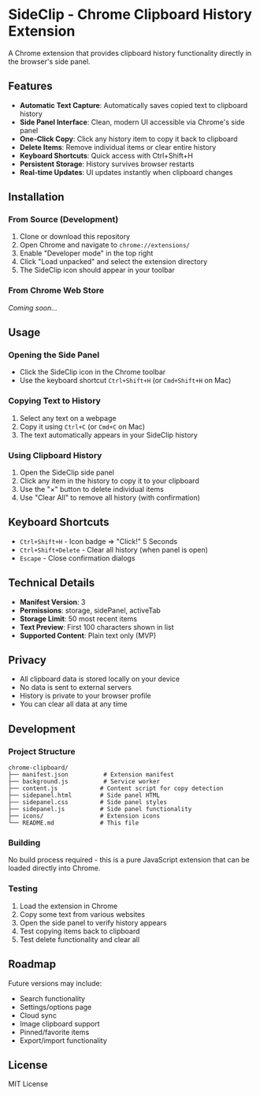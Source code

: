 # SideClip - Chrome Clipboard History Extension

A Chrome extension that provides clipboard history functionality directly in the browser's side panel.

## Features

- **Automatic Text Capture**: Automatically saves copied text to clipboard history
- **Side Panel Interface**: Clean, modern UI accessible via Chrome's side panel
- **One-Click Copy**: Click any history item to copy it back to clipboard
- **Delete Items**: Remove individual items or clear entire history
- **Keyboard Shortcuts**: Quick access with Ctrl+Shift+H
- **Persistent Storage**: History survives browser restarts
- **Real-time Updates**: UI updates instantly when clipboard changes

## Installation

### From Source (Development)

1. Clone or download this repository
2. Open Chrome and navigate to `chrome://extensions/`
3. Enable "Developer mode" in the top right
4. Click "Load unpacked" and select the extension directory
5. The SideClip icon should appear in your toolbar

### From Chrome Web Store

*Coming soon...*

## Usage

### Opening the Side Panel

- Click the SideClip icon in the Chrome toolbar
- Use the keyboard shortcut `Ctrl+Shift+H` (or `Cmd+Shift+H` on Mac)

### Copying Text to History

1. Select any text on a webpage
2. Copy it using `Ctrl+C` (or `Cmd+C` on Mac)
3. The text automatically appears in your SideClip history

### Using Clipboard History

1. Open the SideClip side panel
2. Click any item in the history to copy it to your clipboard
3. Use the "×" button to delete individual items
4. Use "Clear All" to remove all history (with confirmation)

## Keyboard Shortcuts

- `Ctrl+Shift+H` - Icon badge => "Click!" 5 Seconds
- `Ctrl+Shift+Delete` - Clear all history (when panel is open)
- `Escape` - Close confirmation dialogs

## Technical Details

- **Manifest Version**: 3
- **Permissions**: storage, sidePanel, activeTab
- **Storage Limit**: 50 most recent items
- **Text Preview**: First 100 characters shown in list
- **Supported Content**: Plain text only (MVP)

## Privacy

- All clipboard data is stored locally on your device
- No data is sent to external servers
- History is private to your browser profile
- You can clear all data at any time

## Development

### Project Structure

```
chrome-clipboard/
├── manifest.json          # Extension manifest
├── background.js          # Service worker
├── content.js            # Content script for copy detection
├── sidepanel.html        # Side panel HTML
├── sidepanel.css         # Side panel styles
├── sidepanel.js          # Side panel functionality
├── icons/                # Extension icons
└── README.md             # This file
```

### Building

No build process required - this is a pure JavaScript extension that can be loaded directly into Chrome.

### Testing

1. Load the extension in Chrome
2. Copy some text from various websites
3. Open the side panel to verify history appears
4. Test copying items back to clipboard
5. Test delete functionality and clear all

## Roadmap

Future versions may include:
- Search functionality
- Settings/options page
- Cloud sync
- Image clipboard support
- Pinned/favorite items
- Export/import functionality

## License

MIT License